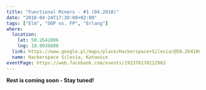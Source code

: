 ```yaml
---
title: "Functional Miners - #1 (04.2018)"
date: "2018-04-24T17:30:00+02:00"
tags: ["Elm", "OOP vs. FP", "Erlang"]
where:
  location:
    lat: 50.2641006
    lng: 18.9936806
  link: https://www.google.pl/maps/place/Hackerspace+Silesia/@50.2641006,18.9936806,17z/data=!3m1!4b1!4m5!3m4!1s0x4716ce1320bf55f9:0xb1ae316b317ecc2f!8m2!3d50.2641006!4d18.9958693
  name: Hackerspace Silesia, Katowice
eventPage: https://web.facebook.com/events/192376178212963
---
```


<section>
  <person-profile
    avatar="mtarnaski.png"
    name="Mateusz Tarnaski"
    bio="Programmer with 5 years of experience. At the top of IT priorities list put communication. When doing that for money tries to solve more problems than he creates. With pet projects it is exactly in opposite way."
    title="And even you can have Elm in producation!"
    abstract="If you are hesitating from introducing Elm into your project, you don't want to pick a new technology, you are afraid that it will be too big investment, change of infrastructure, language or architecture is totally impossible - you are in the right place! We will talk about how to introduce Elm into your production application EVEN TOMORROW. It is so easy that you will not believe!"
    social='{ "twitter": "https://twitter.com/tarnas14" }'>
   </person-profile>
</section>

**Rest is coming soon - Stay tuned!**

<section>
  <person-profile
    avatar="oop_vs_fp.png"
    name="???">
   </person-profile>
</section>

<section>
  <person-profile
    avatar="erlang.png"
    name="???">
   </person-profile>
</section>
